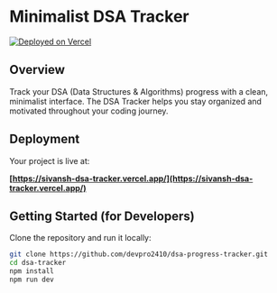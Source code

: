 # Minimalist DSA Tracker

[![Deployed on Vercel](https://img.shields.io/badge/Deployed%20on-Vercel-black?style=for-the-badge&logo=vercel)](https://sivansh-dsa-tracker.vercel.app/)

## Overview

Track your DSA (Data Structures & Algorithms) progress with a clean, minimalist interface. The DSA Tracker helps you stay organized and motivated throughout your coding journey.

## Deployment

Your project is live at:

**[https://sivansh-dsa-tracker.vercel.app/](https://sivansh-dsa-tracker.vercel.app/)**

## Getting Started (for Developers)

Clone the repository and run it locally:

```bash
git clone https://github.com/devpro2410/dsa-progress-tracker.git
cd dsa-tracker
npm install
npm run dev
